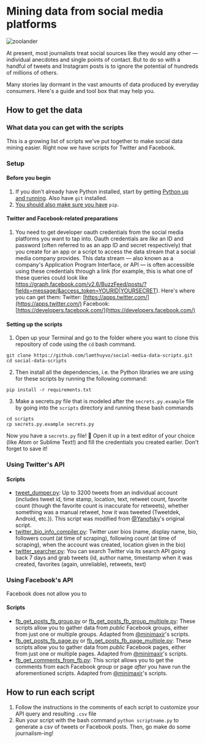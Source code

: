 # Mining data from social media platforms

![zoolander](https://cloud.githubusercontent.com/assets/3769472/23493747/11c76c1a-fedc-11e6-8b61-8da18bc72779.gif)


At present, most journalists treat social sources like they would any other — individual anecdotes and single points of contact. But to do so with a handful of tweets and Instagram posts is to ignore the potential of hundreds of millions of others.

Many stories lay dormant in the vast amounts of data produced by everyday consumers. Here's a guide and tool box that may help you.

## How to get the data

### What data you can get with the scripts

This is a growing list of scripts we've put together to make social data mining easier. Right now we have scripts for Twitter and Facebook.

### Setup



#### Before you begin

1. If you don’t already have Python installed, start by getting [Python up and running](http://docs.python-guide.org/en/latest/starting/installation/). Also have `git` installed.
2. [You should also make sure you have](https://pip.pypa.io/en/stable/installing/) `pip`.


#### Twitter and Facebook-related preparations

1. You need to get developer oauth credentials from the social media platforms you want to tap into. Oauth credentials are _like_ an ID and password (often referred to as an app ID and secret respectively) that you create for an app or a script to access the data stream that a social media company provides. This data stream — also known as a company's Application Program Interface, or API — is often accessible using these credentials through a link (for example, this is what one of these queries could look like https://graph.facebook.com/v2.6/BuzzFeed/posts/?fields=message/&access_token=YOURID|YOURSECRET). Here's where you can get them:
Twitter: [https://apps.twitter.com/](https://apps.twitter.com/)
Facebook: [https://developers.facebook.com/](https://developers.facebook.com/)

####  Setting up the scripts
1. Open up your Terminal and go to the folder where you want to clone this repository of code using the `cd` bash command.
```
git clone https://github.com/lamthuyvo/social-media-data-scripts.git
cd social-data-scripts
```
2. Then install all the dependencies, i.e. the Python libraries we are using for these scripts by running the following command:
```
pip install -r requirements.txt
```
3. Make a secrets.py file that is modeled after the `secrets.py.example` file by going into the `scripts` directory and running these bash commands
```
cd scripts
cp secrets.py.example secrets.py
```
Now you have a `secrets.py` file! 🤗 Open it up in a text editor of your choice (like Atom or Sublime Text!) and fill the credentials you created earlier. Don't forget to save it!


### Using Twitter's API

#### Scripts

* [tweet_dumper.py](https://github.com/buzzfeed-openlab/big-picture/blob/master/scripts/tweet_dumper.py): Up to 3200 tweets from an individual account (includes tweet id, time stamp, location, text, retweet count, favorite count (though the favorite count is inaccurate for retweets), whether something was a manual retweet, how it was tweeted (Tweetdek, Android, etc.)). This script was modified from [@Yanofsky](https://gist.github.com/yanofsky/5436496)'s original script.
* [twitter_bio_info_compiler.py](https://github.com/buzzfeed-openlab/big-picture/blob/master/scripts/twitter_bio_info_compiler.py): Twitter user bios (name, display name, bio, followers count (at time of scraping),  following count (at time of scraping), when the account was created, location given in the bio)
* [twitter_searcher.py](https://github.com/buzzfeed-openlab/big-picture/blob/master/scripts/twitter_searcher.py): You can search Twitter via its search API going back 7 days and grab tweets (id, author name, timestamp when it was created, favorites (again, unreliable), retweets, text)

### Using Facebook's API

Facebook does not allow you to

#### Scripts
* [fb_get_posts_fb_group.py](https://github.com/lamthuyvo/social-media-data-scripts/blob/master/scripts/fb_get_posts_fb_group.py) or [fb_get_posts_fb_group_multiple.py](https://github.com/lamthuyvo/social-media-data-scripts/blob/master/scripts/fb_get_posts_fb_group_multiple.py): These scripts allow you to gather data from _public_ Facebook groups, either from just one or multiple groups. Adapted from [@minimaxir](https://github.com/minimaxir/facebook-page-post-scraper)'s scripts.
* [fb_get_posts_fb_page.py](https://github.com/lamthuyvo/social-media-data-scripts/blob/master/scripts/fb_get_posts_fb_page.py) or [fb_get_posts_fb_page_multiple.py](https://github.com/lamthuyvo/social-media-data-scripts/blob/master/scripts/fb_get_posts_fb_page_multiple.py): These scripts allow you to gather data from _public_ Facebook pages, either from just one or multiple pages. Adapted from [@minimaxir](https://github.com/minimaxir/facebook-page-post-scraper)'s scripts.
* [fb_get_comments_from_fb.py](https://github.com/lamthuyvo/social-media-data-scripts/blob/master/scripts/fb_get_comments.py): This script allows you to get the comments from each Facebook group or page _after_ you have run the aforementioned scripts. Adapted from [@minimaxir](https://github.com/minimaxir/facebook-page-post-scraper)'s scripts.


## How to run each script
1. Follow the instructions in the comments of each script to customize your API query and resulting `.csv` file
2. Run your script with the bash command `python scriptname.py` to generate a csv of tweets or Facebook posts. Then, go make do some journalism-ing!
